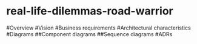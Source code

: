 # real-life-dilemmas-road-warrior

#Overview
#Vision
#Business requirements
#Architectural characteristics
#Diagrams
##Component diagrams
##Sequence diagrams
#ADRs
